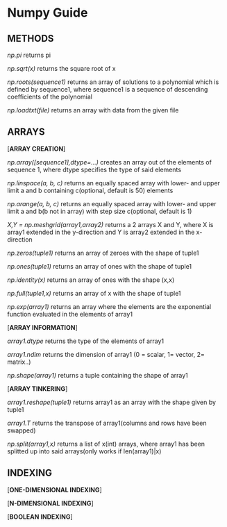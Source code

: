 # Numpy Guide
## METHODS

_np.pi_ returns pi

_np.sqrt(x)_ returns the square root of x

_np.roots(sequence1)_ returns an array of solutions to a polynomial which is defined by sequence1, where sequence1 is a sequence of descending coefficients of the polynomial

_np.loadtxt(file)_ returns an array with data from the given file

## ARRAYS
[**ARRAY CREATION**]

_np.array([sequence1],dtype=...)_ creates an array out of the elements of sequence 1, where dtype specifies the type of said elements

_np.linspace(a, b, c)_ returns an equally spaced array with lower- and upper limit a and b containing c(optional, default is 50) elements  

_np.arange(a, b, c)_ returns an equally spaced array with lower- and upper limit a and b(b not in array) with step size c(optional, default is 1)

_X,Y = np.meshgrid(array1,array2)_ returns a 2 arrays X and Y, where X is array1 extended in the y-direction and Y is array2 extended in the x-direction

_np.zeros(tuple1)_ returns an array of zeroes with the shape of tuple1

_np.ones(tuple1)_ returns an array of ones with the shape of tuple1

_np.identity(x)_ returns an array of ones with the shape (x,x)

_np.full(tuple1,x)_ returns an array of x with the shape of tuple1

_np.exp(array1)_ returns an array where the elements are the exponential function evaluated in the elements of array1

[**ARRAY INFORMATION**]

_array1.dtype_ returns the type of the elements of array1

_array1.ndim_ returns the dimension of array1 (0 = scalar, 1= vector, 2= matrix..)

_np.shape(array1)_ returns a tuple containing the shape of array1

[**ARRAY TINKERING**]

_array1.reshape(tuple1)_ returns array1 as an array with the shape given by tuple1

_array1.T_ returns the transpose of array1(columns and rows have been swapped)

_np.split(array1,x)_ returns a list of x(int) arrays, where array1 has been splitted up into said arrays(only works if len(array1)|x)

## INDEXING

[**ONE-DIMENSIONAL INDEXING**]



[**N-DIMENSIONAL INDEXING**]




[**BOOLEAN INDEXING**]



